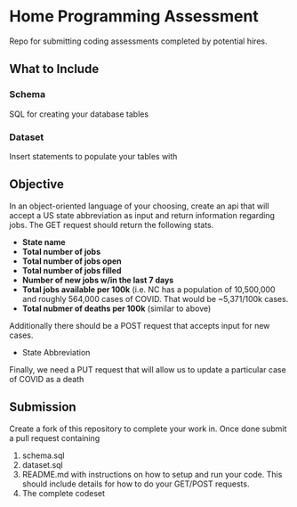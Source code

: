 # Home Programming Assessment
Repo for submitting coding assessments completed by potential hires.

## What to Include
### Schema
SQL for creating your database tables

### Dataset
Insert statements to populate your tables with

## Objective
In an object-oriented language of your choosing, create an api that will accept a US state abbreviation as input and return information regarding jobs.
The GET request should return the following stats.

* **State name**
* **Total number of jobs**
* **Total number of jobs open**
* **Total number of jobs filled**
* **Number of new jobs w/in the last 7 days**
* **Total jobs available per 100k** (i.e. NC has a population of 10,500,000 and roughly 564,000 cases of COVID. That would be ~5,371/100k cases.
* **Total nubmer of deaths per 100k** (similar to above)

Additionally there should be a POST request that accepts input for new cases.
* State Abbreviation

Finally, we need a PUT request that will allow us to update a particular case of COVID as a death

## Submission
Create a fork of this repository to complete your work in. Once done submit a pull request containing
1. schema.sql
2. dataset.sql
3. README.md with instructions on how to setup and run your code. This should include details for how to do your GET/POST requests. 
4. The complete codeset
